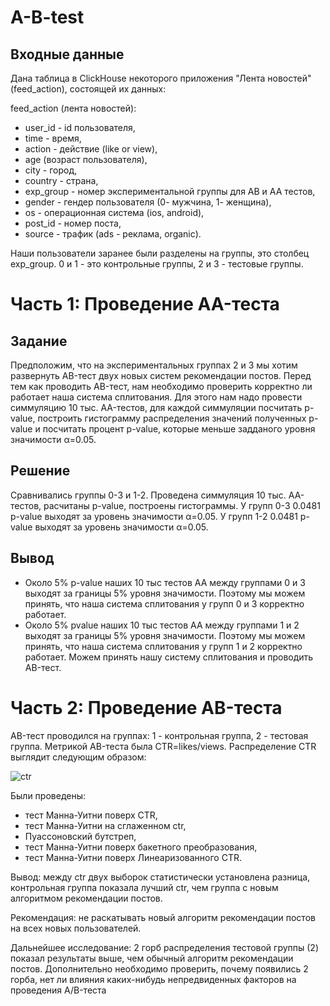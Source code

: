 # A-B-test

## Входные данные
Дана таблица в ClickHouse некоторого приложения "Лента новостей" (feed_action), состоящей их данных:

feed_action (лента новостей):
- user_id - id пользователя,
- time - время,
- action - действие (like or view),
- age (возраст пользователя),
- city - город,
- country - страна,
- exp_group - номер экспериментальной группы для AB и AA тестов,
- gender - гендер пользователя (0- мужчина, 1- женщина),
- os - операционная система (ios, android),
- post_id - номер поста,
- source - трафик (ads - реклама, organic).

Наши пользователи заранее были разделены на группы, это столбец exp_group. 0 и 1 - это контрольные группы, 2 и 3 - тестовые группы.

# Часть 1: Проведение AA-теста

## Задание
Предположим, что на экспериментальных группах 2 и 3 мы хотим развернуть AB-тест двух новых систем рекомендации постов.
Перед тем как проводить AB-тест, нам необходимо проверить корректно ли работает наша система сплитования.
Для этого нам надо провести симмуляцию 10 тыс. AA-тестов, для каждой симмуляции посчитать p-value, построить гистограмму распределения значений полученных p-value и посчитать процент p-value, которые меньше задданого уровня значимости α=0.05.

## Решение
Сравнивались группы 0-3 и 1-2. Проведена симмуляция 10 тыс. AA-тестов, расчитаны p-value, построены гистограммы.
У групп 0-3 0.0481 p-value выходят за уровень значимости α=0.05.
У групп 1-2 0.0481 p-value выходят за уровень значимости α=0.05.

## Вывод
- Oколо 5% p-value наших 10 тыс тестов АА между группами 0 и 3 выходят за границы 5% уровня значимости. Поэтому мы можем принять, что наша система сплитования у групп 0 и 3 корректно работает.
- Около 5% pvalue наших 10 тыс тестов АА между группами 1 и 2 выходят за границы 5% уровня значимости. Поэтому мы можем принять, что наша система сплитования у групп 1 и 2 корректно работает.
Можем принять нашу систему сплитования и проводить AB-тест.

# Часть 2: Проведение AB-теста

AB-тест проводился на группах: 1 - контрольная группа, 2 - тестовая группа.
Метрикой AB-теста была CTR=likes/views.
Распределение CTR выглядит следующим образом:

![ctr](https://user-images.githubusercontent.com/122218714/211630897-bb9587a4-7c0b-47b3-98a9-86fa5bb058b9.png)

Были проведены:
- тест Манна-Уитни поверх CTR,
- тест Манна-Уитни на сглаженном ctr,
- Пуассоновский бутстреп,
- тест Манна-Уитни поверх бакетного преобразования,
- тест Манна-Уитни поверх Линеаризованного CTR.

Вывод: между ctr двух выборок статистически установлена разница, контрольная группа показала лучший ctr, чем группа с новым алгоритмом рекомендации постов.

Рекомендация: не раскатывать новый алгоритм рекомендации постов на всех новых пользователей.

Дальнейшее исследование: 2 горб распределения тестовой группы (2) показал результаты выше, чем обычный алгоритм рекомендации постов. Дополнительно необходимо проверить, почему появились 2 горба, нет ли влияния каких-нибудь непредвиденных факторов на проведения A/B-теста
